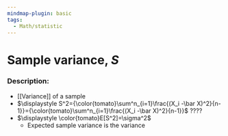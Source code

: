 ```yaml
---
mindmap-plugin: basic
tags:
  - Math/statistic
---
```

# Sample variance, $S$
### Description:
- [[Variance]] of a sample
- $\displaystyle S^2={\color{tomato}\sum^n_{i=1}\frac{(X_i -\bar X)^2}{n-1}}={\color{tomato}\sum^n_{i=1}\frac{(X_i -\bar X)^2}{n-1}}$ ????
- $\displaystyle \color{tomato}E[S^2]=\sigma^2$
	- Expected sample variance is the variance
<!--ID: 1708099388606-->

